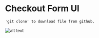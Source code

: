 # Checkout Form UI

```
'git clone' to download file from github.
```

![alt text](https://i.imgur.com/r2KyovY.png)
